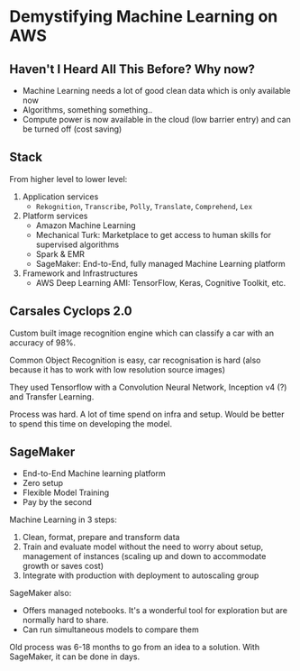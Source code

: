 # Demystifying Machine Learning on AWS

## Haven't I Heard All This Before? Why now?

- Machine Learning needs a lot of good clean data which is only available now
- Algorithms, something something..
- Compute power is now available in the cloud (low barrier entry) and can be turned off (cost saving)

## Stack

From higher level to lower level:

1. Application services
   - `Rekognition`, `Transcribe`, `Polly`, `Translate`, `Comprehend`, `Lex`
2. Platform services
   - Amazon Machine Learning
   - Mechanical Turk: Marketplace to get access to human skills for supervised algorithms
   - Spark & EMR
   - SageMaker: End-to-End, fully managed Machine Learning platform
3. Framework and Infrastructures
   - AWS Deep Learning AMI: TensorFlow, Keras, Cognitive Toolkit, etc.

## Carsales Cyclops 2.0

Custom built image recognition engine which can classify a car with an accuracy of 98%.

Common Object Recognition is easy, car recognisation is hard (also because it has to work with low resolution source images)

They used Tensorflow with a Convolution Neural Network, Inception v4 (?) and Transfer Learning.

Process was hard. A lot of time spend on infra and setup. Would be better to spend this time on developing the model.

## SageMaker

- End-to-End Machine learning platform
- Zero setup
- Flexible Model Training
- Pay by the second

Machine Learning in 3 steps:

1. Clean, format, prepare and transform data
2. Train and evaluate model without the need to worry about setup, management of instances (scaling up and down to accommodate growth or saves cost)
3. Integrate with production with deployment to autoscaling group

SageMaker also:

- Offers managed notebooks. It's a wonderful tool for exploration but are normally hard to share.
- Can run simultaneous models to compare them

Old process was 6-18 months to go from an idea to a solution. With SageMaker, it can be done in days.
